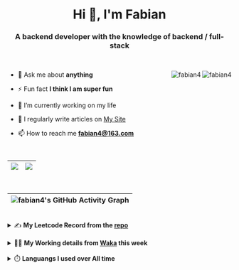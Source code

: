 <h1 align="center">Hi 👋, I'm Fabian</h1>
<h3 align="center">A backend developer with the knowledge of backend / full-stack</h3>

<br/>

<img align="right" src="https://komarev.com/ghpvc/?username=fabian4&label=views&color=0e75b6&style=flat" alt="fabian4" /><img align="right" src="https://img.shields.io/badge/Author-fabian4-orange?logo=Dark%20Reader" alt="fabian4" />


- 💬 Ask me about **anything**

- ⚡ Fun fact **I think I am super fun**

- 🔭 I’m currently working on my life

- 📝 I regularly write articles on [My Site](https://fabian4.site/)

- 📫 How to reach me **fabian4@163.com**


<!-- - 🌱 I’m currently learning **JavaScript** and **typescript** -->

<!-- - 📄 Know about my Daily details on [My Personal Blog Galllery](https://fabian4.github.io/gallery/) -->

<br/>

|  <img align="center" src="https://github-readme-streak-stats.herokuapp.com/?user=fabian4&theme=gruvbox_duo&currStreakNum=2FD3EB&fire=pink&sideLabels=F00&hide_border=true&date_format=[Y.]n.j" /> |  <img align="center" src="https://github-readme-stats.vercel.app/api/top-langs/?username=fabian4&layout=compact&theme=buefy&hide_border=true" /> |
| ------------- | ------------- |

<!-- | <img align="center" src="https://github-readme-stats.vercel.app/api?username=fabian4&count_private=true&show_icons=true&theme=flag-india&show_owner=true&hide_border=true" /> | <img align="center" src="https://github-readme-stats.vercel.app/api/top-langs/?username=fabian4&layout=compact&theme=buefy&hide_border=true&exclude_repo=jdk,jdk-source-learning,spring-framework,netty,jdk,fabian4.github.io,wechaty.js.org,sofa-bolt" /> | <img align="center" src="https://github-readme-streak-stats.herokuapp.com/?user=fabian4&theme=gruvbox_duo&currStreakNum=2FD3EB&fire=pink&sideLabels=F00&hide_border=true&date_format=[Y.]n.j" /> |
| ------------- | ------------- | ------------- | -->

<br/>

|![fabian4's GitHub Activity Graph](https://activity-graph.herokuapp.com/graph?username=fabian4&theme=github-light&area=true)|
| --- |

<br/>
<details>
  <summary>✍️ <b>My Leetcode Record from the <a href="https://github.com/fabian4/leetcode">repo</a></b></summary>
 
 ---
  
  |[![Leetcode Stats](https://leetcode.card.workers.dev/?username=fabianbao&border=0&site=cn)](https://leetcode-cn.com/u/fabianbao/)|
  | ------------- |
  
<!-- |[![Leetcode Stats](https://leetcode.card.workers.dev/?username=fabianbao&border=0&site=cn)](https://leetcode-cn.com/u/fabianbao/)|[![fabian's LeetCode Stats](https://leetcode-stats.vercel.app/api?username=fabian&theme=Light)](https://leetcode-cn.com/u/fabianbao/)|
| ------------- | ------------- | -->
  
</details>

<br/>

<details>
  <summary>👨‍💻 <b>My Working details from <a href="https://wakatime.com/@fabian4">Waka</a> this week</b></summary>

---

<!--START_SECTION:waka-->
**I'm an Early 🐤** 

```text
🌞 Morning    178 commits    █████░░░░░░░░░░░░░░░░░░░░   21.39% 
🌆 Daytime    296 commits    █████████░░░░░░░░░░░░░░░░   35.58% 
🌃 Evening    342 commits    ██████████░░░░░░░░░░░░░░░   41.11% 
🌙 Night      16 commits     ░░░░░░░░░░░░░░░░░░░░░░░░░   1.92%

```
📅 **I'm Most Productive on Thursday** 

```text
Monday       133 commits    ████░░░░░░░░░░░░░░░░░░░░░   15.99% 
Tuesday      129 commits    ████░░░░░░░░░░░░░░░░░░░░░   15.5% 
Wednesday    144 commits    ████░░░░░░░░░░░░░░░░░░░░░   17.31% 
Thursday     152 commits    ████░░░░░░░░░░░░░░░░░░░░░   18.27% 
Friday       91 commits     ██░░░░░░░░░░░░░░░░░░░░░░░   10.94% 
Saturday     68 commits     ██░░░░░░░░░░░░░░░░░░░░░░░   8.17% 
Sunday       115 commits    ███░░░░░░░░░░░░░░░░░░░░░░   13.82%

```


📊 **This Week I Spent My Time On** 

```text
💬 Programming Languages: 
Other                    8 hrs 32 mins       ██████████████████░░░░░░░   75.41% 
TypeScript               1 hr 8 mins         ██░░░░░░░░░░░░░░░░░░░░░░░   10.03% 
JSON                     1 hr 4 mins         ██░░░░░░░░░░░░░░░░░░░░░░░   9.45% 
Java                     22 mins             ░░░░░░░░░░░░░░░░░░░░░░░░░   3.35% 
Text                     3 mins              ░░░░░░░░░░░░░░░░░░░░░░░░░   0.55%

🔥 Editors: 
Browser                  8 hrs 32 mins       ██████████████████░░░░░░░   75.41% 
WebStorm                 2 hrs 23 mins       █████░░░░░░░░░░░░░░░░░░░░   21.15% 
IntelliJ                 23 mins             ░░░░░░░░░░░░░░░░░░░░░░░░░   3.44%

💻 Operating System: 
Windows                  11 hrs 20 mins      █████████████████████████   100.0%

```


<!--END_SECTION:waka-->
  
</details>

<br/>

<details>
  <summary>⏱️ <b>Languangs I used over All time</b></summary>
  
---
  
![languages all time](https://wakatime.com/share/@32ef5ac6-eac5-4886-805c-ce9fe059857e/efc24c85-e478-4696-bcbd-c5669145b831.svg)
  
</details>
